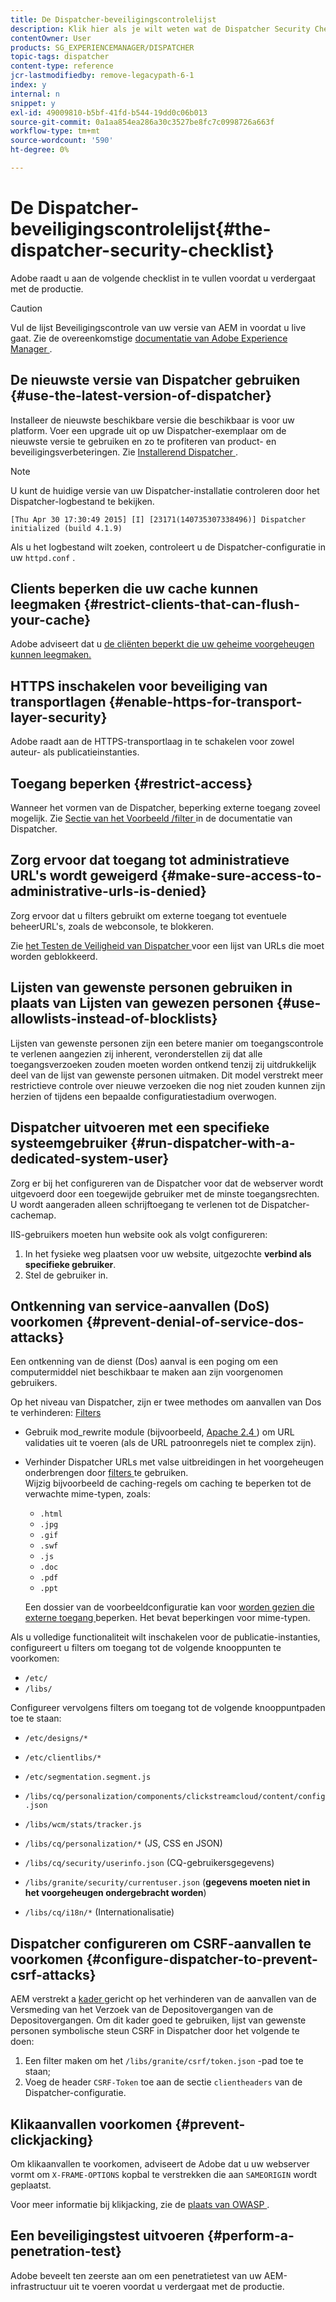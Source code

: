 ```yaml
---
title: De Dispatcher-beveiligingscontrolelijst
description: Klik hier als je wilt weten wat de Dispatcher Security Checklist is die moet worden voltooid voordat je gaat produceren.
contentOwner: User
products: SG_EXPERIENCEMANAGER/DISPATCHER
topic-tags: dispatcher
content-type: reference
jcr-lastmodifiedby: remove-legacypath-6-1
index: y
internal: n
snippet: y
exl-id: 49009810-b5bf-41fd-b544-19dd0c06b013
source-git-commit: 0a1aa854ea286a30c3527be8fc7c0998726a663f
workflow-type: tm+mt
source-wordcount: '590'
ht-degree: 0%

---
```


# De Dispatcher-beveiligingscontrolelijst{#the-dispatcher-security-checklist}

<!-- 

Comment Type: remark
Last Modified By: unknown unknown (ims-author-00AF43764F54BE740A490D44@AdobeID)
Last Modified Date: 2015-06-05T05:14:35.365-0400

<p>Food for thought listed on <a href="https://jira.corp.adobe.com/browse/DOC-5649">DOC-5649</a>. To be considered while proof-reading.</p> 
<p> </p>

 -->

Adobe raadt u aan de volgende checklist in te vullen voordat u verdergaat met de productie.

>[!CAUTION]
>
>Vul de lijst Beveiligingscontrole van uw versie van AEM in voordat u live gaat. Zie de overeenkomstige [ documentatie van Adobe Experience Manager ](https://experienceleague.adobe.com/en/docs/experience-manager-65/content/security/security-checklist).

## De nieuwste versie van Dispatcher gebruiken {#use-the-latest-version-of-dispatcher}

Installeer de nieuwste beschikbare versie die beschikbaar is voor uw platform. Voer een upgrade uit op uw Dispatcher-exemplaar om de nieuwste versie te gebruiken en zo te profiteren van product- en beveiligingsverbeteringen. Zie [ Installerend Dispatcher ](dispatcher-install.md).

>[!NOTE]
>
>U kunt de huidige versie van uw Dispatcher-installatie controleren door het Dispatcher-logbestand te bekijken.
>
>`[Thu Apr 30 17:30:49 2015] [I] [23171(140735307338496)] Dispatcher initialized (build 4.1.9)`
>
>Als u het logbestand wilt zoeken, controleert u de Dispatcher-configuratie in uw `httpd.conf` .

## Clients beperken die uw cache kunnen leegmaken {#restrict-clients-that-can-flush-your-cache}

Adobe adviseert dat u [ de cliënten beperkt die uw geheime voorgeheugen kunnen leegmaken.](dispatcher-configuration.md#limiting-the-clients-that-can-flush-the-cache)

## HTTPS inschakelen voor beveiliging van transportlagen {#enable-https-for-transport-layer-security}

Adobe raadt aan de HTTPS-transportlaag in te schakelen voor zowel auteur- als publicatieinstanties.

<!-- 

Comment Type: remark
Last Modified By: unknown unknown (ims-author-00AF43764F54BE740A490D44@AdobeID)
Last Modified Date: 2015-06-26T04:41:28.841-0400

<p>Recommended to have SSL termination, front end SSL.</p> 
<p>Question is do we want to have SSL communication between dispatcher and AEM instances (publish and/or author).</p> 
<p>We might want to have two items:</p> 
<ul> 
 <li>MUST HTTPS clients -&gt; dispatcher / load balancer</li> 
 <li>NICE load balancer -&gt; dispatcher<br /> </li> 
 <li>NICE dispatcher -&gt; instances if sensitive information such as credit cards / or infrastructure requirements such as DMZ</li> 
</ul>

 -->

## Toegang beperken {#restrict-access}

Wanneer het vormen van de Dispatcher, beperking externe toegang zoveel mogelijk. Zie [ Sectie van het Voorbeeld /filter ](dispatcher-configuration.md#main-pars_184_1_title) in de documentatie van Dispatcher.

## Zorg ervoor dat toegang tot administratieve URL&#39;s wordt geweigerd {#make-sure-access-to-administrative-urls-is-denied}

Zorg ervoor dat u filters gebruikt om externe toegang tot eventuele beheerURL&#39;s, zoals de webconsole, te blokkeren.

Zie [ het Testen de Veiligheid van Dispatcher ](dispatcher-configuration.md#testing-dispatcher-security) voor een lijst van URLs die moet worden geblokkeerd.

## Lijsten van gewenste personen gebruiken in plaats van Lijsten van gewezen personen {#use-allowlists-instead-of-blocklists}

Lijsten van gewenste personen zijn een betere manier om toegangscontrole te verlenen aangezien zij inherent, veronderstellen zij dat alle toegangsverzoeken zouden moeten worden ontkend tenzij zij uitdrukkelijk deel van de lijst van gewenste personen uitmaken. Dit model verstrekt meer restrictieve controle over nieuwe verzoeken die nog niet zouden kunnen zijn herzien of tijdens een bepaalde configuratiestadium overwogen.

## Dispatcher uitvoeren met een specifieke systeemgebruiker {#run-dispatcher-with-a-dedicated-system-user}

Zorg er bij het configureren van de Dispatcher voor dat de webserver wordt uitgevoerd door een toegewijde gebruiker met de minste toegangsrechten. U wordt aangeraden alleen schrijftoegang te verlenen tot de Dispatcher-cachemap.

IIS-gebruikers moeten hun website ook als volgt configureren:

1. In het fysieke weg plaatsen voor uw website, uitgezochte **verbind als specifieke gebruiker**.
1. Stel de gebruiker in.

## Ontkenning van service-aanvallen (DoS) voorkomen {#prevent-denial-of-service-dos-attacks}

Een ontkenning van de dienst (Dos) aanval is een poging om een computermiddel niet beschikbaar te maken aan zijn voorgenomen gebruikers.

Op het niveau van Dispatcher, zijn er twee methodes om aanvallen van Dos te verhinderen: [ Filters ](https://experienceleague.adobe.com/en/docs#/filter)

* Gebruik mod_rewrite module (bijvoorbeeld, [ Apache 2.4 ](https://httpd.apache.org/docs/2.4/mod/mod_rewrite.html)) om URL validaties uit te voeren (als de URL patroonregels niet te complex zijn).

* Verhinder Dispatcher URLs met valse uitbreidingen in het voorgeheugen onderbrengen door [ filters ](dispatcher-configuration.md#configuring-access-to-content-filter) te gebruiken.\
  Wijzig bijvoorbeeld de caching-regels om caching te beperken tot de verwachte mime-typen, zoals:

   * `.html`
   * `.jpg`
   * `.gif`
   * `.swf`
   * `.js`
   * `.doc`
   * `.pdf`
   * `.ppt`

  Een dossier van de voorbeeldconfiguratie kan voor [ worden gezien die externe toegang ](#restrict-access) beperken. Het bevat beperkingen voor mime-typen.

Als u volledige functionaliteit wilt inschakelen voor de publicatie-instanties, configureert u filters om toegang tot de volgende knooppunten te voorkomen:

* `/etc/`
* `/libs/`

Configureer vervolgens filters om toegang tot de volgende knooppuntpaden toe te staan:

* `/etc/designs/*`
* `/etc/clientlibs/*`
* `/etc/segmentation.segment.js`
* `/libs/cq/personalization/components/clickstreamcloud/content/config.json`
* `/libs/wcm/stats/tracker.js`
* `/libs/cq/personalization/*` (JS, CSS en JSON)
* `/libs/cq/security/userinfo.json` (CQ-gebruikersgegevens)
* `/libs/granite/security/currentuser.json` (**gegevens moeten niet in het voorgeheugen ondergebracht worden**)

* `/libs/cq/i18n/*` (Internationalisatie)

<!-- 

Comment Type: remark
Last Modified By: unknown unknown (ims-author-00AF43764F54BE740A490D44@AdobeID)
Last Modified Date: 2015-06-26T04:38:17.016-0400

<p>We need to highlight whether a path applies to all versions or specific ones.<br /> </p>

 -->

## Dispatcher configureren om CSRF-aanvallen te voorkomen {#configure-dispatcher-to-prevent-csrf-attacks}

AEM verstrekt a [ kader ](https://experienceleague.adobe.com/en/docs/experience-manager-release-information/aem-release-updates/previous-updates/aem-previous-versions#verification-steps) gericht op het verhinderen van de aanvallen van de Versmeding van het Verzoek van de Depositovergangen van de Depositovergangen. Om dit kader goed te gebruiken, lijst van gewenste personen symbolische steun CSRF in Dispatcher door het volgende te doen:

1. Een filter maken om het `/libs/granite/csrf/token.json` -pad toe te staan;
1. Voeg de header `CSRF-Token` toe aan de sectie `clientheaders` van de Dispatcher-configuratie.

## Klikaanvallen voorkomen {#prevent-clickjacking}

Om klikaanvallen te voorkomen, adviseert de Adobe dat u uw webserver vormt om `X-FRAME-OPTIONS` kopbal te verstrekken die aan `SAMEORIGIN` wordt geplaatst.

Voor meer informatie bij klikjacking, zie de [ plaats van OWASP ](https://owasp.org/www-community/attacks/Clickjacking).

## Een beveiligingstest uitvoeren {#perform-a-penetration-test}

Adobe beveelt ten zeerste aan om een penetratietest van uw AEM-infrastructuur uit te voeren voordat u verdergaat met de productie.

